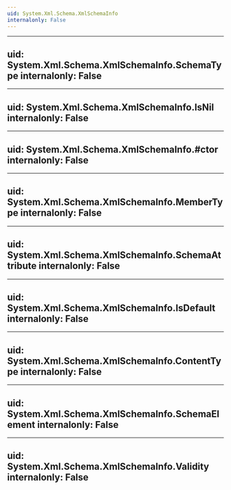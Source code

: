 ```yaml
---
uid: System.Xml.Schema.XmlSchemaInfo
internalonly: False
---
```


---
uid: System.Xml.Schema.XmlSchemaInfo.SchemaType
internalonly: False
---

---
uid: System.Xml.Schema.XmlSchemaInfo.IsNil
internalonly: False
---

---
uid: System.Xml.Schema.XmlSchemaInfo.#ctor
internalonly: False
---

---
uid: System.Xml.Schema.XmlSchemaInfo.MemberType
internalonly: False
---

---
uid: System.Xml.Schema.XmlSchemaInfo.SchemaAttribute
internalonly: False
---

---
uid: System.Xml.Schema.XmlSchemaInfo.IsDefault
internalonly: False
---

---
uid: System.Xml.Schema.XmlSchemaInfo.ContentType
internalonly: False
---

---
uid: System.Xml.Schema.XmlSchemaInfo.SchemaElement
internalonly: False
---

---
uid: System.Xml.Schema.XmlSchemaInfo.Validity
internalonly: False
---
